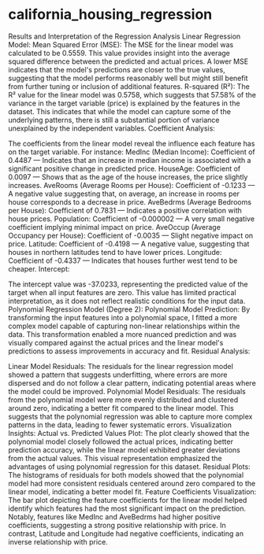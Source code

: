 # california_housing_regression

Results and Interpretation of the Regression Analysis
Linear Regression Model:
Mean Squared Error (MSE): The MSE for the linear model was calculated to be 0.5559. This value provides insight into the average squared difference between the predicted and actual prices. A lower MSE indicates that the model's predictions are closer to the true values, suggesting that the model performs reasonably well but might still benefit from further tuning or inclusion of additional features.
R-squared (R²): The R² value for the linear model was 0.5758, which suggests that 57.58% of the variance in the target variable (price) is explained by the features in the dataset. This indicates that while the model can capture some of the underlying patterns, there is still a substantial portion of variance unexplained by the independent variables.
Coefficient Analysis:

The coefficients from the linear model reveal the influence each feature has on the target variable. For instance:
MedInc (Median Income): Coefficient of 0.4487 — Indicates that an increase in median income is associated with a significant positive change in predicted price.
HouseAge: Coefficient of 0.0097 — Shows that as the age of the house increases, the price slightly increases.
AveRooms (Average Rooms per House): Coefficient of -0.1233 — A negative value suggesting that, on average, an increase in rooms per house corresponds to a decrease in price.
AveBedrms (Average Bedrooms per House): Coefficient of 0.7831 — Indicates a positive correlation with house prices.
Population: Coefficient of -0.000002 — A very small negative coefficient implying minimal impact on price.
AveOccup (Average Occupancy per House): Coefficient of -0.0035 — Slight negative impact on price.
Latitude: Coefficient of -0.4198 — A negative value, suggesting that houses in northern latitudes tend to have lower prices.
Longitude: Coefficient of -0.4337 — Indicates that houses further west tend to be cheaper.
Intercept:

The intercept value was -37.0233, representing the predicted value of the target when all input features are zero. This value has limited practical interpretation, as it does not reflect realistic conditions for the input data.
Polynomial Regression Model (Degree 2):
Polynomial Model Prediction: By transforming the input features into a polynomial space, I fitted a more complex model capable of capturing non-linear relationships within the data. This transformation enabled a more nuanced prediction and was visually compared against the actual prices and the linear model's predictions to assess improvements in accuracy and fit.
Residual Analysis:

Linear Model Residuals: The residuals for the linear regression model showed a pattern that suggests underfitting, where errors are more dispersed and do not follow a clear pattern, indicating potential areas where the model could be improved.
Polynomial Model Residuals: The residuals from the polynomial model were more evenly distributed and clustered around zero, indicating a better fit compared to the linear model. This suggests that the polynomial regression was able to capture more complex patterns in the data, leading to fewer systematic errors.
Visualization Insights:
Actual vs. Predicted Values Plot: The plot clearly showed that the polynomial model closely followed the actual prices, indicating better prediction accuracy, while the linear model exhibited greater deviations from the actual values. This visual representation emphasized the advantages of using polynomial regression for this dataset.
Residual Plots: The histograms of residuals for both models showed that the polynomial model had more consistent residuals centered around zero compared to the linear model, indicating a better model fit.
Feature Coefficients Visualization:
The bar plot depicting the feature coefficients for the linear model helped identify which features had the most significant impact on the prediction. Notably, features like MedInc and AveBedrms had higher positive coefficients, suggesting a strong positive relationship with price. In contrast, Latitude and Longitude had negative coefficients, indicating an inverse relationship with price.
